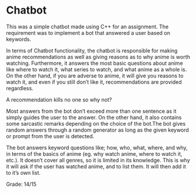 # Chatbot

This was a simple chatbot made using C++ for an assignment. The requirement was to implement a bot that answered a user based on keywords.

In terms of Chatbot functionality, the chatbot is responsible for making anime recommendations as well as giving reasons as to why anime is worth watching. Furthermore, it answers the most basic questions about anime like where to watch it, what series to watch, and what anime as a whole is. On the other hand, if you are adverse to anime, it will give you reasons to watch it, and even if you still don’t like it,  recommendations are provided regardless. 

A recommendation kills no one so why not? 

Most answers from the bot don’t exceed more than one sentence as it simply guides the user to the answer. On the other hand, it also contains some sarcastic remarks depending on the choice of the bot.The bot gives random answers through a random generator as long as the given keyword or prompt from the user is detected.  

The bot answers keyword questions like; how, who, what, where, and why, in terms of the basics of anime (eg. why watch anime, where to watch it,  etc.). It doesn’t cover all genres, so it is limited in its knowledge. This is why it will ask if the user has watched anime, and to list them. It will then add it to it’s own list. 

Grade: 14/15
